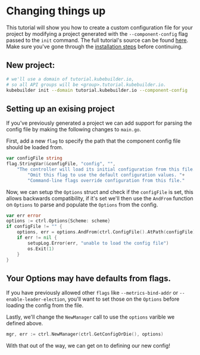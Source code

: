 # Changing things up

This tutorial will show you how to create a custom configuration file for your
project by modifying a project generated with the `--component-config` flag
passed to the `init` command. The full tutorial's source can be found 
[here][tutorial-source]. Make sure you've gone through the [installation 
steps](/quick-start.md#installation) before continuing.

## New project:

```bash
# we'll use a domain of tutorial.kubebuilder.io,
# so all API groups will be <group>.tutorial.kubebuilder.io.
kubebuilder init --domain tutorial.kubebuilder.io --component-config
```

## Setting up an exising project

If you've previously generated a project we can add support for parsing the
config file by making the following changes to `main.go`.

First, add a new `flag` to specify the path that the component config file
should be loaded from.

```go
var configFile string
flag.StringVar(&configFile, "config", "",
    "The controller will load its initial configuration from this file. "+
        "Omit this flag to use the default configuration values. "+
        "Command-line flags override configuration from this file."
```

Now, we can setup the `Options` struct and check if the `configFile` is set,
this allows backwards compatibility, if it's set we'll then use the `AndFrom`
function on `Options` to parse and populate the `Options` from the config.


```go
var err error
options := ctrl.Options{Scheme: scheme}
if configFile != "" {
    options, err = options.AndFrom(ctrl.ConfigFile().AtPath(configFile))
    if err != nil {
        setupLog.Error(err, "unable to load the config file")
        os.Exit(1)
    }
}
```

<aside class="note warning">

<h1>Your Options may have defaults from flags.</h1>

If you have previously allowed other `flags` like `--metrics-bind-addr` or 
`--enable-leader-election`, you'll want to set those on the `Options` before
loading the config from the file.

</aside>

Lastly, we'll change the `NewManager` call to use the `options` varible we
defined above.

```go
mgr, err := ctrl.NewManager(ctrl.GetConfigOrDie(), options)
```

With that out of the way, we can get on to defining our new config!

[tutorial-source]: https://github.com/kubernetes-sigs/kubebuilder/tree/master/docs/book/src/component-config-tutorial/testdata/project
